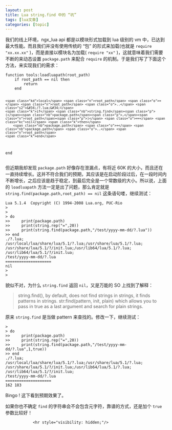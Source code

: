 ```yaml
---
layout: post
title: Lua string.find 中的 “坑”  
tags: [lua文章]
categories: [topic]
---
```

<p>我们的线上环境，ngx_lua api 都是以模块形式加载到 lua 级别的 vm 中，已达到最大性能。而且我们并没有使用传统的 “包” 的形式来加载(也就是 <code class="highlighter-rouge">require &#34;xx.xx.xx&#34;</code> )，而是直接以模块名为加载( <code class="highlighter-rouge">require &#34;xx&#34;</code> )，这就意味着我们需要不断的来动态设置 <code class="highlighter-rouge">package.path</code> 来配合 <code class="highlighter-rouge">require</code> 的机制。于是我们写了下面这个方法，来实现我们的需求：</p>

<div class="language-lua highlighter-rouge"><div class="highlight"><pre class="highlight"><code><span class="k">function</span> <span class="nf">tools</span><span class="p">:</span><span class="n">loadluapath</span><span class="p">(</span><span class="n">root_path</span><span class="p">)</span>
    <span class="k">if</span> <span class="n">root_path</span> <span class="o">==</span> <span class="kc">nil</span> <span class="k">then</span>
        <span class="k">return</span>
    <span class="k">end</span>

    <span class="kd">local</span> <span class="n">root_path</span> <span class="o">=</span> <span class="n">root_path</span> <span class="o">..</span> <span class="s2">&#34;/?.lua;&#34;</span>
    <span class="k">if</span> <span class="nb">string.find</span><span class="p">(</span><span class="nb">package.path</span><span class="p">,</span><span class="n">root_path</span><span class="p">)</span> <span class="o">==</span> <span class="kc">nil</span> <span class="k">then</span>
        <span class="nb">package.path</span> <span class="o">=</span> <span class="nb">package.path</span> <span class="o">..</span> <span class="n">root_path</span>
    <span class="k">end</span>
<span class="k">end</span>
</code></pre></div></div>

<p>但近期我却发现 <code class="highlighter-rouge">package.path</code> 好像存在泄漏点，有将近 60K 的大小，而且还在一直持续增长。这并不符合我们的预期，其应该是在启动阶段过后，在一段时间内不断增长，之后应该是趋于稳定，到最后完全是一个常数级的大小。所以说，上面的 <code class="highlighter-rouge">loadluapath</code> 方法一定是出了问题，那么肯定就是 <code class="highlighter-rouge">string.find(package.path,root_path) == nil</code> 这条语句喽，继续测试：</p>

<div class="language-lua highlighter-rouge"><div class="highlight"><pre class="highlight"><code><span class="n">Lua</span> <span class="mi">5</span><span class="p">.</span><span class="mi">1</span><span class="p">.</span><span class="mi">4</span>  <span class="n">Copyright</span> <span class="p">(</span><span class="n">C</span><span class="p">)</span> <span class="mi">1994</span><span class="o">-</span><span class="mi">2008</span> <span class="n">Lua</span><span class="p">.</span><span class="n">org</span><span class="p">,</span> <span class="n">PUC</span><span class="o">-</span><span class="n">Rio</span>
<span class="o">&gt;</span>
<span class="o">&gt;</span>
<span class="o">&gt;</span> <span class="k">do</span>
<span class="o">&gt;&gt;</span>     <span class="nb">print</span><span class="p">(</span><span class="nb">package.path</span><span class="p">)</span>
<span class="o">&gt;&gt;</span>     <span class="nb">print</span><span class="p">(</span><span class="nb">string.rep</span><span class="p">(</span><span class="s2">&#34;=&#34;</span><span class="p">,</span><span class="mi">20</span><span class="p">))</span>
<span class="o">&gt;&gt;</span>     <span class="nb">print</span><span class="p">(</span><span class="nb">string.find</span><span class="p">(</span><span class="nb">package.path</span><span class="p">,</span><span class="s2">&#34;/test/yyyy-mm-dd/?.lua&#34;</span><span class="p">))</span>
<span class="o">&gt;&gt;</span> <span class="k">end</span>
<span class="p">.</span><span class="o">/</span><span class="err">?</span><span class="p">.</span><span class="n">lua</span><span class="p">;</span>
<span class="o">/</span><span class="n">usr</span><span class="o">/</span><span class="kd">local</span><span class="o">/</span><span class="n">lua</span><span class="o">/</span><span class="n">share</span><span class="o">/</span><span class="n">lua</span><span class="o">/</span><span class="mi">5</span><span class="p">.</span><span class="mi">1</span><span class="o">/</span><span class="err">?</span><span class="p">.</span><span class="n">lua</span><span class="p">;</span><span class="o">/</span><span class="n">usr</span><span class="o">/</span><span class="n">share</span><span class="o">/</span><span class="n">lua</span><span class="o">/</span><span class="mi">5</span><span class="p">.</span><span class="mi">1</span><span class="o">/</span><span class="err">?</span><span class="p">.</span><span class="n">lua</span><span class="p">;</span>
<span class="o">/</span><span class="n">usr</span><span class="o">/</span><span class="n">share</span><span class="o">/</span><span class="n">lua</span><span class="o">/</span><span class="mi">5</span><span class="p">.</span><span class="mi">1</span><span class="o">/</span><span class="err">?</span><span class="o">/</span><span class="n">init</span><span class="p">.</span><span class="n">lua</span><span class="p">;</span><span class="o">/</span><span class="n">usr</span><span class="o">/</span><span class="n">lib64</span><span class="o">/</span><span class="n">lua</span><span class="o">/</span><span class="mi">5</span><span class="p">.</span><span class="mi">1</span><span class="o">/</span><span class="err">?</span><span class="p">.</span><span class="n">lua</span><span class="p">;</span>
<span class="o">/</span><span class="n">usr</span><span class="o">/</span><span class="n">lib64</span><span class="o">/</span><span class="n">lua</span><span class="o">/</span><span class="mi">5</span><span class="p">.</span><span class="mi">1</span><span class="o">/</span><span class="err">?</span><span class="o">/</span><span class="n">init</span><span class="p">.</span><span class="n">lua</span><span class="p">;</span>
<span class="o">/</span><span class="n">test</span><span class="o">/</span><span class="n">yyyy</span><span class="o">-</span><span class="n">mm</span><span class="o">-</span><span class="n">dd</span><span class="o">/</span><span class="err">?</span><span class="p">.</span><span class="n">lua</span>
<span class="o">====================</span>
<span class="kc">nil</span>
<span class="o">&gt;</span>
<span class="o">&gt;</span>
</code></pre></div></div>

<p>貌似不对，为什么 <code class="highlighter-rouge">string.find</code> 返回 <code class="highlighter-rouge">nil</code>，又是万能的 SO 上找到了解释：</p>

<blockquote>
  <p>string.find(), by default, does not find strings in strings, it finds patterns in strings. str:find(pattern, init, plain) which allows you to pass in true as a last argument and search for plain strings.</p>
</blockquote>

<p>原来 <code class="highlighter-rouge">string.find</code> 是当做 pattern 来查找的。修改一下，继续测试：</p>

<div class="language-lua highlighter-rouge"><div class="highlight"><pre class="highlight"><code><span class="o">&gt;</span>
<span class="o">&gt;</span> <span class="k">do</span>
<span class="o">&gt;&gt;</span>     <span class="nb">print</span><span class="p">(</span><span class="nb">package.path</span><span class="p">)</span>
<span class="o">&gt;&gt;</span>     <span class="nb">print</span><span class="p">(</span><span class="nb">string.rep</span><span class="p">(</span><span class="s2">&#34;=&#34;</span><span class="p">,</span><span class="mi">20</span><span class="p">))</span>
<span class="o">&gt;&gt;</span>     <span class="nb">print</span><span class="p">(</span><span class="nb">string.find</span><span class="p">(</span><span class="nb">package.path</span><span class="p">,</span><span class="s2">&#34;/test/yyyy-mm-dd/?.lua&#34;</span><span class="p">,</span><span class="mi">1</span><span class="p">,</span><span class="kc">true</span><span class="p">))</span>
<span class="o">&gt;&gt;</span> <span class="k">end</span>
<span class="p">.</span><span class="o">/</span><span class="err">?</span><span class="p">.</span><span class="n">lua</span><span class="p">;</span>
<span class="o">/</span><span class="n">usr</span><span class="o">/</span><span class="kd">local</span><span class="o">/</span><span class="n">lua</span><span class="o">/</span><span class="n">share</span><span class="o">/</span><span class="n">lua</span><span class="o">/</span><span class="mi">5</span><span class="p">.</span><span class="mi">1</span><span class="o">/</span><span class="err">?</span><span class="p">.</span><span class="n">lua</span><span class="p">;</span><span class="o">/</span><span class="n">usr</span><span class="o">/</span><span class="n">share</span><span class="o">/</span><span class="n">lua</span><span class="o">/</span><span class="mi">5</span><span class="p">.</span><span class="mi">1</span><span class="o">/</span><span class="err">?</span><span class="p">.</span><span class="n">lua</span><span class="p">;</span>
<span class="o">/</span><span class="n">usr</span><span class="o">/</span><span class="n">share</span><span class="o">/</span><span class="n">lua</span><span class="o">/</span><span class="mi">5</span><span class="p">.</span><span class="mi">1</span><span class="o">/</span><span class="err">?</span><span class="o">/</span><span class="n">init</span><span class="p">.</span><span class="n">lua</span><span class="p">;</span><span class="o">/</span><span class="n">usr</span><span class="o">/</span><span class="n">lib64</span><span class="o">/</span><span class="n">lua</span><span class="o">/</span><span class="mi">5</span><span class="p">.</span><span class="mi">1</span><span class="o">/</span><span class="err">?</span><span class="p">.</span><span class="n">lua</span><span class="p">;</span>
<span class="o">/</span><span class="n">usr</span><span class="o">/</span><span class="n">lib64</span><span class="o">/</span><span class="n">lua</span><span class="o">/</span><span class="mi">5</span><span class="p">.</span><span class="mi">1</span><span class="o">/</span><span class="err">?</span><span class="o">/</span><span class="n">init</span><span class="p">.</span><span class="n">lua</span><span class="p">;</span>
<span class="o">/</span><span class="n">test</span><span class="o">/</span><span class="n">yyyy</span><span class="o">-</span><span class="n">mm</span><span class="o">-</span><span class="n">dd</span><span class="o">/</span><span class="err">?</span><span class="p">.</span><span class="n">lua</span>
<span class="o">====================</span>
<span class="mi">162</span> <span class="mi">183</span>
</code></pre></div></div>

<p>Bingo ! 这下看到预期效果了。</p>

<p>如果你也不确定 <code class="highlighter-rouge">find</code> 的字符串会不会包含元字符，靠谱的方式，还是加个 <code class="highlighter-rouge">true</code> 参数比较好！</p>


                <hr style="visibility: hidden;"/>